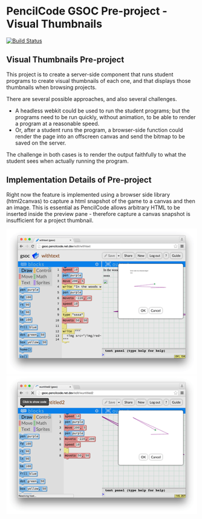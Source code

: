 PencilCode GSOC Pre-project - Visual Thumbnails
===============================================
[![Build Status](https://travis-ci.org/PencilCode/pencilcode.png?branch=master)](https://travis-ci.org/PencilCode/pencilcode)

## Visual Thumbnails Pre-project

This project is to create a server-side component that runs student programs to create visual thumbnails of each one, and that displays those thumbnails when browsing projects.

There are several possible approaches, and also several challenges.

 - A headless webkit could be used to run the student programs; but the programs need to be run quickly, without animation, to be able to render a program at a reasonable speed.
 - Or, after a student runs the program, a browser-side function could render the page into an offscreen canvas and send the bitmap to be saved on the server.

The challenge in both cases is to render the output faithfully to what the student sees when actually running the program.

## Implementation Details of Pre-project

Right now the feature is implemented using a browser side library (html2canvas) to capture a html snapshot of the game to a canvas and then an image. This is essential as PencilCode allows arbitrary HTML to be inserted inside the preview pane - therefore capture a canvas snapshot is insufficient for a project thumbnail.

![With Text](/dev/withtext.png?raw=true)
![Canvas Only](/dev/canvas.png?raw=true)
